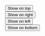 <div class="padding-8">
  <div class="margin-4">
    <button
      type="button"
      class="usa-button usa-tooltip"
      data-position="top"
      title="Top"
    >
      Show on top
    </button>
  </div>
  <div class="margin-4">
    <button
      type="button"
      class="usa-button usa-tooltip"
      data-position="right"
      title="Right"
    >
      Show on right
    </button>
  </div>
  <div class="margin-4">
    <button
      type="button"
      class="usa-button usa-tooltip"
      data-position="left"
      title="Left"
    >
      Show on left
    </button>
  </div>
  <div class="margin-4">
    <button
      type="button"
      class="usa-button usa-tooltip"
      data-position="bottom"
      title="Bottom"
    >
      Show on bottom
    </button>
  </div>
</div>